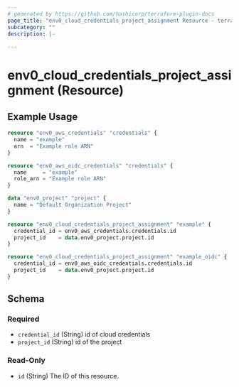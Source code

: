 ```yaml
---
# generated by https://github.com/hashicorp/terraform-plugin-docs
page_title: "env0_cloud_credentials_project_assignment Resource - terraform-provider-env0"
subcategory: ""
description: |-
  
---
```


# env0_cloud_credentials_project_assignment (Resource)



## Example Usage

```terraform
resource "env0_aws_credentials" "credentials" {
  name = "example"
  arn  = "Example role ARN"
}

resource "env0_aws_oidc_credentials" "credentials" {
  name     = "example"
  role_arn = "Example role ARN"
}

data "env0_project" "project" {
  name = "Default Organization Project"
}

resource "env0_cloud_credentials_project_assignment" "example" {
  credential_id = env0_aws_credentials.credentials.id
  project_id    = data.env0_project.project.id
}

resource "env0_cloud_credentials_project_assignment" "example_oidc" {
  credential_id = env0_aws_oidc_credentials.credentials.id
  project_id    = data.env0_project.project.id
}
```

<!-- schema generated by tfplugindocs -->
## Schema

### Required

- `credential_id` (String) id of cloud credentials
- `project_id` (String) id of the project

### Read-Only

- `id` (String) The ID of this resource.
